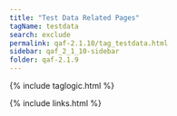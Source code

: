 ```yaml
---
title: "Test Data Related Pages"
tagName: testdata
search: exclude
permalink: qaf-2.1.10/tag_testdata.html
sidebar: qaf_2_1_10-sidebar
folder: qaf-2.1.9
---
```

{% include taglogic.html %}

{% include links.html %}
